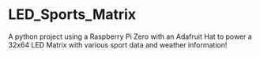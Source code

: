 # LED_Sports_Matrix
A python project using a Raspberry Pi Zero with an Adafruit Hat to power a 32x64 LED Matrix with various sport data and weather information!
